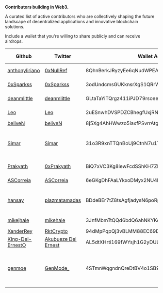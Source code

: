 **Contributors building in Web3.**
<p>A curated list of active contributors who are collectively shaping the future landscape of decentralized applications and innovative blockchain solutions.</p> 

<p>Include a wallet that you're willing to share publicly and can receive airdrops.</p>

Github | Twitter | Wallet Address | Languages | Available for Hire 
--- | --- | --- | --- | ---
[anthonyliriano](https://github.com/anthonyliriano) | [0xNullRef](https://twitter.com/0xNullRef) | 8QhnBerkJRyzyEe6qNudWPEAoGFHvE7V2xTPJxDyNdkh | Rust, Typescript | No
[0xSparkss](https://github.com/0xSparkss) | [0xSparkss](https://twitter.com/0xSparkss) | 3odUndcmsGUKknsrXgS1QRrWCXSgTrs5EgkJWvNuFK1Z | Rust, Typescript | No
[deanmlittle](https://github.com/deanmlittle) | [deanmlittle](https://twitter.com/deanmlittle) | GLtaTaYiTQrgz411iPJD79rsoee59HhEy18rtRdrhEUJ | Rust, Typescript | No
[Leo](https://github.com/L0STE) | [Leo](https://twitter.com/L0STE_) | 2uESnwhDVSPDZCBhegfUxjRNs5vxLh243QpyMGPmda88 | Rust, Typescript | Yes
[beliveN](https://github.com/belivenn) | [beliveN](https://twitter.com/L0STE_) | 8j5Xg4AhHWwzo5iaxfPSvrrAtgwHqCF8VLzjs6rFhEtN | Rust| Yes
[Simar](https://github.com/SimardeepSingh-zsh) | [Simar](https://twitter.com/simar_cloud) | 31o3R9xnTTQnBoUj9CtnN7u1T53pTnXQGh | Python, Javascript, HTML , CSS, Typescript | Yes 
[Prakyath](https://github.com/PrakyathReddy) | [0xPrakyath](https://twitter.com/0xPrakyath) | BiQ7xVC3Kg8iewFcdSShKH7ZLBm6x21kKzKvTrfEPpRd | Rust, Typescript | Yes
[ASCorreia](https://github.com/ASCorreia) | [ASCorreia](https://twitter.com/andrescorreia) | 6eGKgDhFAaLYkxoDMyx2NU4RyrSKfCXdRmqtjT7zodxQ | Rust, Typescript | No
[hansay](https://github.com/hansay) | [plazmatamadas](https://twitter.com/plazmatamadas) | BDdeBEr7tZ8tsAgfjadysN6poRpRM1DZGiaQ9LquhJVe | Rust (Anchor), Typescript, React, PHP | Yes  
[mikejhale](https://github.com/mikejhale) | [mikehale](https://twitter.com/mikehale) | 3JnfMbmTtQQd6bdQ6ahNKYKdq4ujgMNbGaQpWZwQYqWh | Rust, Typescript | Yes
[XanderRey](https://github.com/XanderRey) | [RktCrypto](https://twitter.com/RktCrypto) | 94dMpPqpQj3vBLMM88EC69D4SS5EeS972eeNyLvBwfUA | Python, C# | Yes
[King-Del-ErnestO](https://github.com/King-Del-ErnestO) | [Akubueze Del Ernest](https://twitter.com/AkubuezeErnest) | AL5dtXHrti169fWYsjh1G2yDUUzqkmkFHz5BZvMcqjw9 | Python, Solidity, JS | Yes
[genmoe](https://github.com/genmoe) | [GenMode_](https://x.com/GenMode_) | 4STmnWqgndnQreDtBV4o1SB9FN7zj4CBT4FHLPquj9V7 | C++, Rust (Anchor), Typescript, React, JavaScript, CSS, PHP | No
